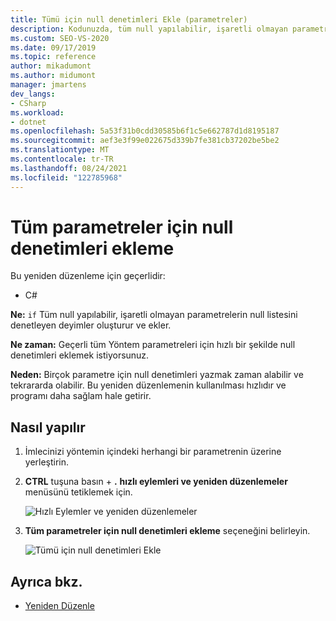 ```yaml
---
title: Tümü için null denetimleri Ekle (parametreler)
description: Kodunuzda, tüm null yapılabilir, işaretli olmayan parametrelerin null listesini kontrol eden IF deyimleri oluşturma ve ekleme hakkında bilgi edinin.
ms.custom: SEO-VS-2020
ms.date: 09/17/2019
ms.topic: reference
author: mikadumont
ms.author: midumont
manager: jmartens
dev_langs:
- CSharp
ms.workload:
- dotnet
ms.openlocfilehash: 5a53f31b0cdd30585b6f1c5e662787d1d8195187
ms.sourcegitcommit: aef3e3f99e022675d339b7fe381cb37202be5be2
ms.translationtype: MT
ms.contentlocale: tr-TR
ms.lasthandoff: 08/24/2021
ms.locfileid: "122785968"
---
```

# <a name="add-null-checks-for-all-parameters"></a>Tüm parametreler için null denetimleri ekleme 

Bu yeniden düzenleme için geçerlidir: 

- C# 

**Ne:** `if` Tüm null yapılabilir, işaretli olmayan parametrelerin null listesini denetleyen deyimler oluşturur ve ekler. 

**Ne zaman:** Geçerli tüm Yöntem parametreleri için hızlı bir şekilde null denetimleri eklemek istiyorsunuz.

**Neden:** Birçok parametre için null denetimleri yazmak zaman alabilir ve tekrararda olabilir. Bu yeniden düzenlemenin kullanılması hızlıdır ve programı daha sağlam hale getirir.  

## <a name="how-to"></a>Nasıl yapılır 

1. İmlecinizi yöntemin içindeki herhangi bir parametrenin üzerine yerleştirin.

2. **CTRL** tuşuna basın + **.** **hızlı eylemleri ve yeniden düzenlemeler** menüsünü tetiklemek için.

   ![Hızlı Eylemler ve yeniden düzenlemeler](media/add-null-checks-for-all-parameters.png)
   
3. **Tüm parametreler için null denetimleri ekleme** seçeneğini belirleyin.

   ![Tümü için null denetimleri Ekle](media/add-null-checks-for-all.png) 

## <a name="see-also"></a>Ayrıca bkz. 

- [Yeniden Düzenle](../refactoring-in-visual-studio.md)
